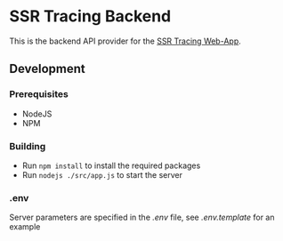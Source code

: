 # SSR Tracing Backend

This is the backend API provider for the [SSR Tracing Web-App](https://github.com/naresh97/ssr-tracing).

## Development

### Prerequisites

- NodeJS
- NPM

### Building

- Run `npm install` to install the required packages
- Run `nodejs ./src/app.js` to start the server

### .env

Server parameters are specified in the _.env_ file, see _.env.template_ for an example
